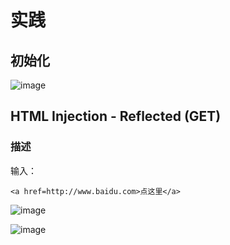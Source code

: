 # 实践
## 初始化
![image]({path}/1.png)

## HTML Injection - Reflected (GET)
### 描述
输入：

```
<a href=http://www.baidu.com>点这里</a>
```

![image]({path}/2.png)

![image]({path}/3.png)
